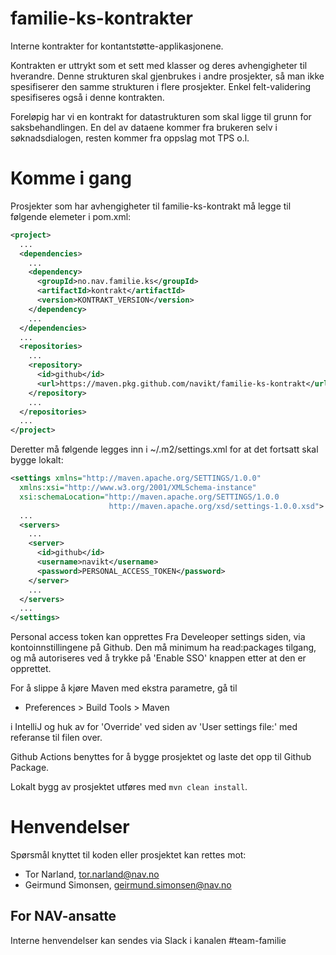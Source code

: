 familie-ks-kontrakter
================

Interne kontrakter for kontantstøtte-applikasjonene.

Kontrakten er uttrykt som et sett med klasser og deres avhengigheter til hverandre. Denne strukturen skal gjenbrukes i andre prosjekter, så man ikke spesifiserer den samme strukturen i flere prosjekter. Enkel felt-validering spesifiseres også i denne kontrakten.

Foreløpig har vi en kontrakt for datastrukturen som skal ligge til grunn for saksbehandlingen. En del av dataene kommer fra brukeren selv i søknadsdialogen, resten kommer fra oppslag mot TPS o.l.

# Komme i gang

Prosjekter som har avhengigheter til familie-ks-kontrakt må legge til følgende elemeter i pom.xml:

```xml
<project>
  ...
  <dependencies>
    ...
    <dependency>
      <groupId>no.nav.familie.ks</groupId>
      <artifactId>kontrakt</artifactId>
      <version>KONTRAKT_VERSION</version>
    </dependency>
    ...
  </dependencies>
  ...
  <repositories>
    ...
    <repository>
      <id>github</id>
      <url>https://maven.pkg.github.com/navikt/familie-ks-kontrakt</url>
    </repository>
    ...
  </repositories>
  ...
</project>
```

Deretter må følgende legges inn i ~/.m2/settings.xml for at det fortsatt skal bygge lokalt:

```xml
<settings xmlns="http://maven.apache.org/SETTINGS/1.0.0"
  xmlns:xsi="http://www.w3.org/2001/XMLSchema-instance"
  xsi:schemaLocation="http://maven.apache.org/SETTINGS/1.0.0
                      http://maven.apache.org/xsd/settings-1.0.0.xsd">  
  ...
  <servers>
    ...
    <server>
      <id>github</id>
      <username>navikt</username>
      <password>PERSONAL_ACCESS_TOKEN</password>
    </server>
    ...
  </servers>
  ...
</settings>
```
Personal access token kan opprettes Fra Develeoper settings siden, via kontoinnstillingene på Github.
Den må minimum ha read:packages tilgang, og må autoriseres ved å trykke på 'Enable SSO' knappen etter at den er opprettet. 

For å slippe å kjøre Maven med ekstra parametre, gå til
- Preferences > Build Tools > Maven

i IntelliJ og huk av for 'Override' ved siden av 'User settings file:' med referanse til filen over.
 
Github Actions benyttes for å bygge prosjektet og laste det opp til Github Package.

Lokalt bygg av prosjektet utføres med `mvn clean install`.

# Henvendelser

Spørsmål knyttet til koden eller prosjektet kan rettes mot:

* Tor Narland, tor.narland@nav.no
* Geirmund Simonsen, geirmund.simonsen@nav.no

## For NAV-ansatte

Interne henvendelser kan sendes via Slack i kanalen #team-familie
